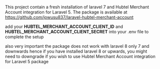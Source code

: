 This project contain a fresh installation of laravel 7 and Hubtel Merchant Account integration for Laravel 5.
The package is available at https://github.com/jowusu837/laravel-hubtel-merchant-account

add your <b>HUBTEL_MERCHANT_ACCOUNT_CLIENT_ID</b> and <b>HUBTEL_MERCHANT_ACCOUNT_CLIENT_SECRET</b> into your .env file to complete the setup

also very important the package does not work with laravel 8 only 7 and downwards hence if you have installed laravel 8 or upwards, you might need to downgrade if you wish to use Hubtel Merchant Account integration for Laravel 5 package
